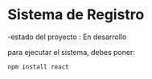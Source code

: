 <h1>Sistema de Registro</h1>

-estado del proyecto : En desarrollo 

para ejecutar el sistema, debes poner:

```npm install react```
